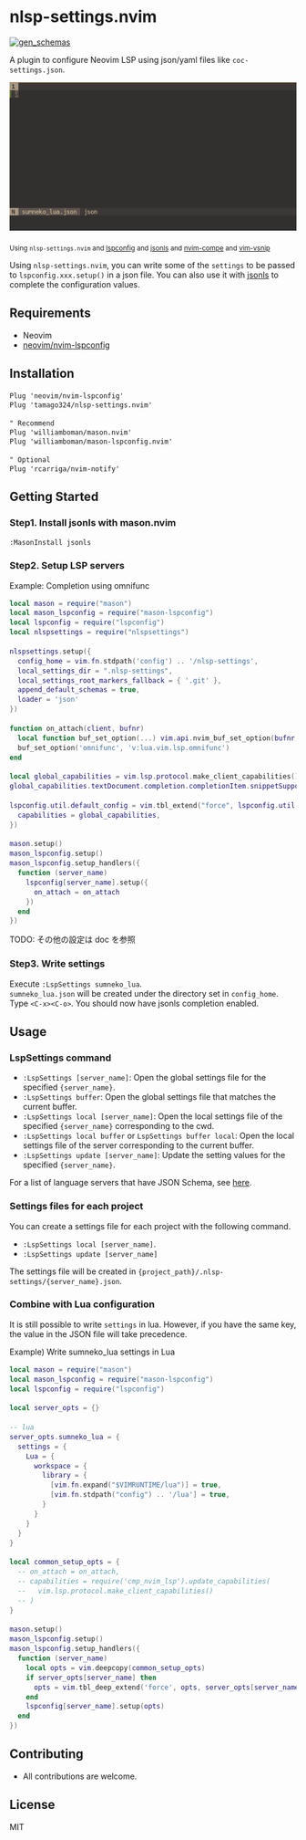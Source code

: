 # nlsp-settings.nvim

[![gen_schemas](https://github.com/tamago324/nlsp-settings.nvim/actions/workflows/gen_schemas.yml/badge.svg)](https://github.com/tamago324/nlsp-settings.nvim/actions/workflows/gen_schemas.yml)

A plugin to configure Neovim LSP using json/yaml files like `coc-settings.json`.

  <img src="https://github.com/tamago324/images/blob/master/nlsp-settings.nvim/sumneko_lua_completion.gif" alt="sumneko_lua_completion.gif" width="600" style=""/>

<sub>Using `nlsp-settings.nvim` and [lspconfig](https://github.com/neovim/nvim-lspconfig/) and [jsonls](https://github.com/vscode-langservers/vscode-json-languageserver/) and [nvim-compe](https://github.com/hrsh7th/nvim-compe/) and [vim-vsnip](https://github.com/hrsh7th/vim-vsnip/)</sub>


Using `nlsp-settings.nvim`, you can write some of the `settings` to be passed to `lspconfig.xxx.setup()` in a json file.
You can also use it with [jsonls](https://github.com/vscode-langservers/vscode-json-languageserver) to complete the configuration values.



## Requirements

* Neovim
* [neovim/nvim-lspconfig](https://github.com/neovim/nvim-lspconfig/)


## Installation

```vim
Plug 'neovim/nvim-lspconfig'
Plug 'tamago324/nlsp-settings.nvim'

" Recommend
Plug 'williamboman/mason.nvim'
Plug 'williamboman/mason-lspconfig.nvim'

" Optional
Plug 'rcarriga/nvim-notify'
```

## Getting Started

### Step1. Install jsonls with mason.nvim

```
:MasonInstall jsonls
```

### Step2. Setup LSP servers

Example: Completion using omnifunc

```lua
local mason = require("mason")
local mason_lspconfig = require("mason-lspconfig")
local lspconfig = require("lspconfig")
local nlspsettings = require("nlspsettings")

nlspsettings.setup({
  config_home = vim.fn.stdpath('config') .. '/nlsp-settings',
  local_settings_dir = ".nlsp-settings",
  local_settings_root_markers_fallback = { '.git' },
  append_default_schemas = true,
  loader = 'json'
})

function on_attach(client, bufnr)
  local function buf_set_option(...) vim.api.nvim_buf_set_option(bufnr, ...) end
  buf_set_option('omnifunc', 'v:lua.vim.lsp.omnifunc')
end

local global_capabilities = vim.lsp.protocol.make_client_capabilities()
global_capabilities.textDocument.completion.completionItem.snippetSupport = true

lspconfig.util.default_config = vim.tbl_extend("force", lspconfig.util.default_config, {
  capabilities = global_capabilities,
})

mason.setup()
mason_lspconfig.setup()
mason_lspconfig.setup_handlers({
  function (server_name)
    lspconfig[server_name].setup({
      on_attach = on_attach
    })
  end
})
```

TODO: その他の設定は doc を参照


### Step3. Write settings

Execute `:LspSettings sumneko_lua`.  
`sumneko_lua.json` will be created under the directory set in `config_home`. Type `<C-x><C-o>`. You should now have jsonls completion enabled.


## Usage

### LspSettings command

* `:LspSettings [server_name]`:  Open the global settings file for the specified `{server_name}`.
* `:LspSettings buffer`: Open the global settings file that matches the current buffer.
* `:LspSettings local [server_name]`: Open the local settings file of the specified `{server_name}` corresponding to the cwd.
* `:LspSettings local buffer` or `LspSettings buffer local`:  Open the local settings file of the server corresponding to the current buffer.
* `:LspSettings update [server_name]`: Update the setting values for the specified `{server_name}`.

For a list of language servers that have JSON Schema, see [here](schemas/README.md).


### Settings files for each project

You can create a settings file for each project with the following command.

* `:LspSettings local [server_name]`.
* `:LspSettings update [server_name]`

The settings file will be created in `{project_path}/.nlsp-settings/{server_name}.json`.


### Combine with Lua configuration

It is still possible to write `settings` in lua.
However, if you have the same key, the value in the JSON file will take precedence.

Example) Write sumneko_lua settings in Lua

```lua
local mason = require("mason")
local mason_lspconfig = require("mason-lspconfig")
local lspconfig = require("lspconfig")

local server_opts = {}

-- lua
server_opts.sumneko_lua = {
  settings = {
    Lua = {
      workspace = {
        library = {
          [vim.fn.expand("$VIMRUNTIME/lua")] = true,
          [vim.fn.stdpath("config") .. '/lua'] = true,
        }
      }
    }
  }
}

local common_setup_opts = {
  -- on_attach = on_attach,
  -- capabilities = require('cmp_nvim_lsp').update_capabilities(
  --   vim.lsp.protocol.make_client_capabilities()
  -- )
}

mason.setup()
mason_lspconfig.setup()
mason_lspconfig.setup_handlers({
  function (server_name)
    local opts = vim.deepcopy(common_setup_opts)
    if server_opts[server_name] then
      opts = vim.tbl_deep_extend('force', opts, server_opts[server_name])
    end
    lspconfig[server_name].setup(opts)
  end
})
```


## Contributing

* All contributions are welcome.


## License

MIT
